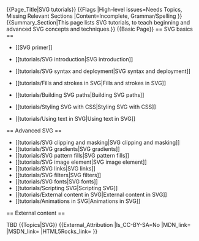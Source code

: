 {{Page_Title|SVG tutorials}}
{{Flags
|High-level issues=Needs Topics, Missing Relevant Sections
|Content=Incomplete, Grammar/Spelling
}}
{{Summary_Section|This page lists SVG tutorials, to teach beginning and advanced SVG concepts and techniques.}}
{{Basic Page}}
== SVG basics ==

* [[SVG primer]]

* [[tutorials/SVG introduction|SVG introduction]]
* [[tutorials/SVG syntax and deployment|SVG syntax and deployment]]
* [[tutorials/Fills and strokes in SVG|Fills and strokes in SVG]]
* [[tutorials/Building SVG paths|Building SVG paths]]
* [[tutorials/Styling SVG with CSS|Styling SVG with CSS]]
* [[tutorials/Using text in SVG|Using text in SVG]]

== Advanced SVG ==

* [[tutorials/SVG clipping and masking|SVG clipping and masking]]
* [[tutorials/SVG gradients|SVG gradients]]
* [[tutorials/SVG pattern fills|SVG pattern fills]]
* [[tutorials/SVG image element|SVG image element]]
* [[tutorials/SVG links|SVG links]]
* [[tutorials/SVG filters|SVG filters]]
* [[tutorials/SVG fonts|SVG fonts]]
* [[tutorials/Scripting SVG|Scripting SVG]]
* [[tutorials/External content in SVG|External content in SVG]]
* [[tutorials/Animations in SVG|Animations in SVG]]

== External content ==

TBD
{{Topics|SVG}}
{{External_Attribution
|Is_CC-BY-SA=No
|MDN_link=
|MSDN_link=
|HTML5Rocks_link=
}}